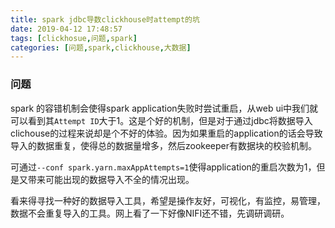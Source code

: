 ```yaml
---
title: spark jdbc导数clickhouse时attempt的坑
date: 2019-04-12 17:48:57
tags: [clickhosue,问题,spark]
categories: [问题,spark,clickhouse,大数据]
---
```


### 问题

spark 的容错机制会使得spark application失败时尝试重启，从web ui中我们就可以看到其`Attempt ID`大于1。这是个好的机制，但是对于通过jdbc将数据导入clichouse的过程来说却是个不好的体验。因为如果重启的application的话会导致导入的数据重复，使得总的数据量增多，然后zookeeper有数据块的校验机制。

可通过`--conf spark.yarn.maxAppAttempts=1`使得application的重启次数为1，但是又带来可能出现的数据导入不全的情况出现。

看来得寻找一种好的数据导入工具，希望是操作友好，可视化，有监控，易管理，数据不会重复导入的工具。网上看了一下好像NIFI还不错，先调研调研。